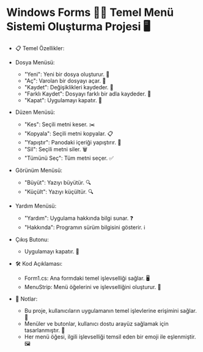 # Windows Forms 🌟🎨 Temel Menü Sistemi Oluşturma Projesi 🖥️

* 📋 Temel Özellikler:

* Dosya Menüsü:
   - "Yeni": Yeni bir dosya oluşturur. 📂
   - "Aç": Varolan bir dosyayı açar. 📂
   - "Kaydet": Değişiklikleri kaydeder. 💾
   - "Farklı Kaydet": Dosyayı farklı bir adla kaydeder. 💾
   - "Kapat": Uygulamayı kapatır. 🚪

* Düzen Menüsü:
   - "Kes": Seçili metni keser. ✂️
   - "Kopyala": Seçili metni kopyalar. 📋
   - "Yapıştır": Panodaki içeriği yapıştırır. 📎
   - "Sil": Seçili metni siler. 🗑️
   - "Tümünü Seç": Tüm metni seçer. ✅

* Görünüm Menüsü:
   - "Büyüt": Yazıyı büyütür. 🔍
   - "Küçült": Yazıyı küçültür. 🔍
     
 * Yardım Menüsü:
   - "Yardım": Uygulama hakkında bilgi sunar. ❓
   - "Hakkında": Programın sürüm bilgisini gösterir. ℹ️
  
* Çıkış Butonu:
   - Uygulamayı kapatır. 🚪

* 🛠️ Kod Açıklaması:
   - Form1.cs: Ana formdaki temel işlevselliği sağlar. 🖥️
   - MenuStrip: Menü öğelerini ve işlevselliğini oluşturur. 📑
     
* 📝 Notlar:
  - Bu proje, kullanıcıların uygulamanın temel işlevlerine erişimini sağlar. 🎯
  - Menüler ve butonlar, kullanıcı dostu arayüz sağlamak için tasarlanmıştır. 🎨
  - Her menü öğesi, ilgili işlevselliği temsil eden bir emoji ile eşlenmiştir. 🖼️

     

     
      
